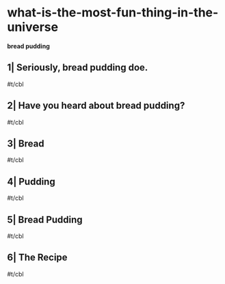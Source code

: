 # what-is-the-most-fun-thing-in-the-universe

**bread pudding**

## 1| Seriously, bread pudding doe.

#t/cbl

## 2| Have you heard about bread pudding?

#t/cbl

## 3| Bread

#t/cbl

## 4| Pudding

#t/cbl

## 5| Bread Pudding

#t/cbl

## 6| The Recipe

#t/cbl
